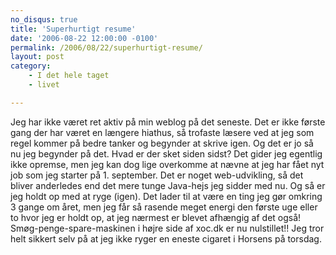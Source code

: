 ```yaml
---
no_disqus: true
title: 'Superhurtigt resume'
date: '2006-08-22 12:00:00 -0100'
permalink: /2006/08/22/superhurtigt-resume/
layout: post
category:
    - I det hele taget
    - livet

---
```

Jeg har ikke været ret aktiv på min weblog på det seneste. Det er ikke første gang der har været en længere hiathus, så trofaste læsere ved at jeg som regel kommer på bedre tanker og begynder at skrive igen. Og det er jo så nu jeg begynder på det. Hvad er der sket siden sidst? Det gider jeg egentlig ikke opremse, men jeg kan dog lige overkomme at nævne at jeg har fået nyt job som jeg starter på 1. september. Det er noget web-udvikling, så det bliver anderledes end det mere tunge Java-hejs jeg sidder med nu. Og så er jeg holdt op med at ryge (igen). Det lader til at være en ting jeg gør omkring 3 gange om året, men jeg får så rasende meget energi den første uge eller to hvor jeg er holdt op, at jeg nærmest er blevet afhængig af det også! Smøg-penge-spare-maskinen i højre side af xoc.dk er nu nulstillet!! Jeg tror helt sikkert selv på at jeg ikke ryger en eneste cigaret i Horsens på torsdag.
